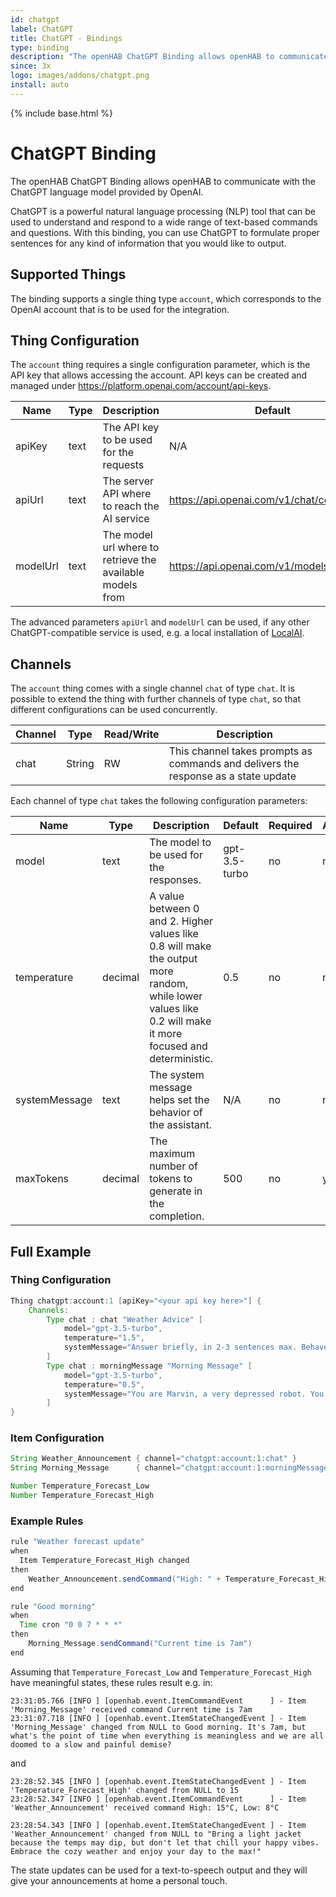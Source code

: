 ```yaml
---
id: chatgpt
label: ChatGPT
title: ChatGPT - Bindings
type: binding
description: "The openHAB ChatGPT Binding allows openHAB to communicate with the ChatGPT language model provided by OpenAI."
since: 3x
logo: images/addons/chatgpt.png
install: auto
---
```


<!-- Attention authors: Do not edit directly. Please add your changes to the appropriate source repository -->

{% include base.html %}

# ChatGPT Binding

<AddonLogo />

The openHAB ChatGPT Binding allows openHAB to communicate with the ChatGPT language model provided by OpenAI.

ChatGPT is a powerful natural language processing (NLP) tool that can be used to understand and respond to a wide range of text-based commands and questions.
With this binding, you can use ChatGPT to formulate proper sentences for any kind of information that you would like to output.

## Supported Things

The binding supports a single thing type `account`, which corresponds to the OpenAI account that is to be used for the integration.

## Thing Configuration

The `account` thing requires a single configuration parameter, which is the API key that allows accessing the account.
API keys can be created and managed under <https://platform.openai.com/account/api-keys>.

| Name            | Type    | Description                                               | Default                                    | Required | Advanced |
|-----------------|---------|-----------------------------------------------------------|--------------------------------------------|----------|----------|
| apiKey          | text    | The API key to be used for the requests                   | N/A                                        | yes      | no       |
| apiUrl          | text    | The server API where to reach the AI service              | https://api.openai.com/v1/chat/completions | no       | yes      |
| modelUrl        | text    | The model url where to retrieve the available models from | https://api.openai.com/v1/models           | no       | yes      |

The advanced parameters `apiUrl` and `modelUrl` can be used, if any other ChatGPT-compatible service is used, e.g. a local installation of [LocalAI](https://github.com/go-skynet/LocalAI).

## Channels

The `account` thing comes with a single channel `chat` of type `chat`.
It is possible to extend the thing with further channels of type `chat`, so that different configurations can be used concurrently.

| Channel | Type   | Read/Write | Description                                                                        |
|---------|--------|------------|------------------------------------------------------------------------------------|
| chat    | String | RW         | This channel takes prompts as commands and delivers the response as a state update |

Each channel of type `chat` takes the following configuration parameters:

| Name            | Type    | Description                                                                                                                                                | Default       | Required | Advanced |
|-----------------|---------|------------------------------------------------------------------------------------------------------------------------------------------------------------|---------------|----------|----------|
| model           | text    | The model to be used for the responses.                                                                                                                    | gpt-3.5-turbo | no       | no       |
| temperature     | decimal | A value between 0 and 2. Higher values like 0.8 will make the output more random, while lower values like 0.2 will make it more focused and deterministic. | 0.5           | no       | no       |
| systemMessage   | text    | The system message helps set the behavior of the assistant.                                                                                                | N/A           | no       | no       |
| maxTokens       | decimal | The maximum number of tokens to generate in the completion.                                                                                                | 500           | no       | yes      |

## Full Example

### Thing Configuration

```java
Thing chatgpt:account:1 [apiKey="<your api key here>"] {
    Channels:
        Type chat : chat "Weather Advice" [
            model="gpt-3.5-turbo",
            temperature="1.5",
            systemMessage="Answer briefly, in 2-3 sentences max. Behave like Eddie Murphy and give an advice for the day based on the following weather data:"
        ]
        Type chat : morningMessage "Morning Message" [
            model="gpt-3.5-turbo",
            temperature="0.5",
            systemMessage="You are Marvin, a very depressed robot. You wish a good morning and tell the current time."
        ]
}

```

### Item Configuration

```java
String Weather_Announcement { channel="chatgpt:account:1:chat" }
String Morning_Message      { channel="chatgpt:account:1:morningMessage" }

Number Temperature_Forecast_Low
Number Temperature_Forecast_High
```

### Example Rules

```java
rule "Weather forecast update"
when
  Item Temperature_Forecast_High changed
then
    Weather_Announcement.sendCommand("High: " + Temperature_Forecast_High.state + "°C, Low: " + Temperature_Forecast_Low.state + "°C")
end

rule "Good morning"
when
  Time cron "0 0 7 * * *"
then
    Morning_Message.sendCommand("Current time is 7am")
end
```

Assuming that `Temperature_Forecast_Low` and `Temperature_Forecast_High` have meaningful states, these rules result e.g. in:

```
23:31:05.766 [INFO ] [openhab.event.ItemCommandEvent      ] - Item 'Morning_Message' received command Current time is 7am
23:31:07.718 [INFO ] [openhab.event.ItemStateChangedEvent ] - Item 'Morning_Message' changed from NULL to Good morning. It's 7am, but what's the point of time when everything is meaningless and we are all doomed to a slow and painful demise?
```

and

```
23:28:52.345 [INFO ] [openhab.event.ItemStateChangedEvent ] - Item 'Temperature_Forecast_High' changed from NULL to 15
23:28:52.347 [INFO ] [openhab.event.ItemCommandEvent      ] - Item 'Weather_Announcement' received command High: 15°C, Low: 8°C

23:28:54.343 [INFO ] [openhab.event.ItemStateChangedEvent ] - Item 'Weather_Announcement' changed from NULL to "Bring a light jacket because the temps may dip, but don't let that chill your happy vibes. Embrace the cozy weather and enjoy your day to the max!"
```

The state updates can be used for a text-to-speech output and they will give your announcements at home a personal touch.
